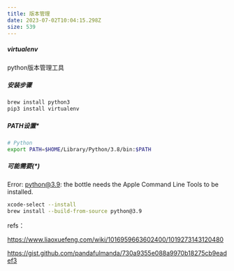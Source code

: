 ```yaml
---
title: 版本管理
date: 2023-07-02T10:04:15.298Z
size: 539
---
```

##### virtualenv

python版本管理工具

##### 安装步骤

```sh
brew install python3
pip3 install virtualenv
```

##### PATH设置*

```sh
# Python
export PATH=$HOME/Library/Python/3.8/bin:$PATH
```

##### 可能需要(*)

Error: python@3.9: the bottle needs the Apple Command Line Tools to be installed.

```sh
xcode-select --install
brew install --build-from-source python@3.9
```



refs：

https://www.liaoxuefeng.com/wiki/1016959663602400/1019273143120480

https://gist.github.com/pandafulmanda/730a9355e088a9970b18275cb9eadef3
